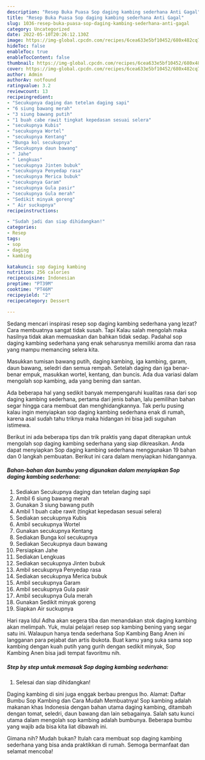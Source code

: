 ```yaml
---
description: "Resep Buka Puasa Sop daging kambing sederhana Anti Gagal"
title: "Resep Buka Puasa Sop daging kambing sederhana Anti Gagal"
slug: 1036-resep-buka-puasa-sop-daging-kambing-sederhana-anti-gagal
category: Uncategorized
date: 2022-05-10T20:26:12.130Z
image: https://img-global.cpcdn.com/recipes/6cea633e5bf10452/680x482cq70/sop-daging-kambing-sederhana-foto-resep-utama.jpg
hideToc: false
enableToc: true
enableTocContent: false
thumbnail: https://img-global.cpcdn.com/recipes/6cea633e5bf10452/680x482cq70/sop-daging-kambing-sederhana-foto-resep-utama.jpg
cover: https://img-global.cpcdn.com/recipes/6cea633e5bf10452/680x482cq70/sop-daging-kambing-sederhana-foto-resep-utama.jpg
author: Admin
authorAv: notfound
ratingvalue: 3.2
reviewcount: 13
recipeingredient:
- "Secukupnya daging dan tetelan daging sapi"
- "6 siung bawang merah"
- "3 siung bawang putih"
- "1 buah cabe rawit tingkat kepedasan sesuai selera"
- "secukupnya Kubis"
- "secukupnya Wortel"
- "secukupnya Kentang"
- "Bunga kol secukupnya"
- "Secukupnya daun bawang"
- " Jahe"
- " Lengkuas"
- "secukupnya Jinten bubuk"
- "secukupnya Penyedap rasa"
- "secukupnya Merica bubuk"
- "secukupnya Garam"
- "secukupnya Gula pasir"
- "secukupnya Gula merah"
- "Sedikit minyak goreng"
- " Air suckupnya"
recipeinstructions:

- "Sudah jadi dan siap dihidangkan!"
categories:
- Resep
tags:
- sop
- daging
- kambing

katakunci: sop daging kambing 
nutrition: 256 calories
recipecuisine: Indonesian
preptime: "PT39M"
cooktime: "PT46M"
recipeyield: "2"
recipecategory: Dessert

---
```



Sedang mencari inspirasi resep sop daging kambing sederhana yang lezat? Cara membuatnya sangat tidak susah. Tapi Kalau salah mengolah maka hasilnya tidak akan memuaskan dan bahkan tidak sedap. Padahal sop daging kambing sederhana yang enak seharusnya memiliki aroma dan rasa yang mampu memancing selera kita.


Masukkan tumisan bawang putih, daging kambing, iga kambing, garam, daun bawang, seledri dan semua rempah. Setelah daging dan iga benar-benar empuk, masukkan wortel, kentang, dan buncis. Ada dua variasi dalam mengolah sop kambing, ada yang bening dan santan.

Ada beberapa hal yang sedikit banyak mempengaruhi kualitas rasa dari sop daging kambing sederhana, pertama dari jenis bahan, lalu pemilihan bahan segar hingga cara membuat dan menghidangkannya. Tak perlu pusing kalau ingin menyiapkan sop daging kambing sederhana enak di rumah, karena asal sudah tahu triknya maka hidangan ini bisa jadi suguhan istimewa.


Berikut ini ada beberapa tips dan trik praktis yang dapat diterapkan untuk mengolah sop daging kambing sederhana yang siap dikreasikan. Anda dapat menyiapkan Sop daging kambing sederhana menggunakan 19 bahan dan 0 langkah pembuatan. Berikut ini cara dalam menyiapkan hidangannya.

<!--inarticleads1-->

##### Bahan-bahan dan bumbu yang digunakan dalam menyiapkan Sop daging kambing sederhana:

1. Sediakan Secukupnya daging dan tetelan daging sapi
1. Ambil 6 siung bawang merah
1. Gunakan 3 siung bawang putih
1. Ambil 1 buah cabe rawit (tingkat kepedasan sesuai selera)
1. Sediakan secukupnya Kubis
1. Ambil secukupnya Wortel
1. Gunakan secukupnya Kentang
1. Sediakan Bunga kol secukupnya
1. Sediakan Secukupnya daun bawang
1. Persiapkan  Jahe
1. Sediakan  Lengkuas
1. Sediakan secukupnya Jinten bubuk
1. Ambil secukupnya Penyedap rasa
1. Sediakan secukupnya Merica bubuk
1. Ambil secukupnya Garam
1. Ambil secukupnya Gula pasir
1. Ambil secukupnya Gula merah
1. Gunakan Sedikit minyak goreng
1. Siapkan  Air suckupnya


Hari raya Idul Adha akan segera tiba dan menandakan stok daging kambing akan melimpah. Yuk, mulai pelajari resep sop kambing bening yang segar satu ini. Walaupun hanya tenda sederhana Sop Kambing Bang Anen ini langganan para pejabat dan artis ibukota. Buat kamu yang suka sama sop kambing dengan kuah putih yang gurih dengan sedikit minyak, Sop Kambing Anen bisa jadi tempat favoritmu nih. 

<!--inarticleads2-->

##### Step by step untuk memasak Sop daging kambing sederhana:


1. Selesai dan siap dihidangkan!

Daging kambing di sini juga enggak berbau prengus lho. Alamat: Daftar Bumbu Sop Kambing dan Cara Mudah Membuatnya! Sop kambing adalah makanan khas Indonesia dengan bahan utama daging kambing, ditambah dengan tomat, seledri, daun bawang dan lain sebagainya. Salah satu kunci utama dalam mengolah sop kambing adalah bumbunya. Beberapa bumbu yang wajib ada bisa kita liat dibawah ini. 

Gimana nih? Mudah bukan? Itulah cara membuat sop daging kambing sederhana yang bisa anda praktikkan di rumah. Semoga bermanfaat dan selamat mencoba!
